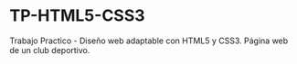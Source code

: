 # TP-HTML5-CSS3
Trabajo Practico - Diseño web adaptable con HTML5 y CSS3.
Página web de un club deportivo.
